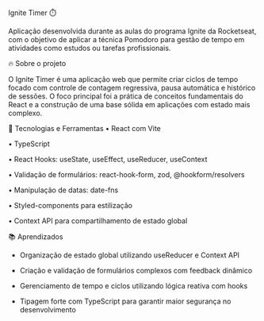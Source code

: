 Ignite Timer ⏱️

Aplicação desenvolvida durante as aulas do programa Ignite da Rocketseat, com o objetivo de aplicar a técnica Pomodoro para gestão de tempo em atividades como estudos ou tarefas profissionais.

🔥 Sobre o projeto

O Ignite Timer é uma aplicação web que permite criar ciclos de tempo focado com controle de contagem regressiva, pausa automática e histórico de sessões. O foco principal foi a prática de conceitos fundamentais do React e a construção de uma base sólida em aplicações com estado mais complexo.

🚀 Tecnologias e Ferramentas
• React com Vite

• TypeScript

• React Hooks: useState, useEffect, useReducer, useContext

• Validação de formulários: react-hook-form, zod, @hookform/resolvers

• Manipulação de datas: date-fns

• Styled-components para estilização

• Context API para compartilhamento de estado global

📚 Aprendizados
- Organização de estado global utilizando useReducer e Context API

- Criação e validação de formulários complexos com feedback dinâmico

- Gerenciamento de tempo e ciclos utilizando lógica reativa com hooks

- Tipagem forte com TypeScript para garantir maior segurança no desenvolvimento
